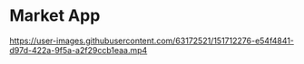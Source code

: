 # Market App
https://user-images.githubusercontent.com/63172521/151712276-e54f4841-d97d-422a-9f5a-a2f29ccb1eaa.mp4
